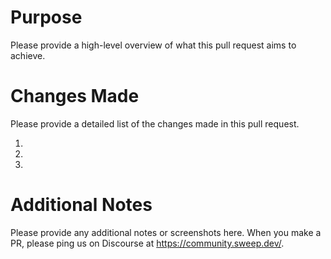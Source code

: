 # Purpose

Please provide a high-level overview of what this pull request aims to achieve.

# Changes Made

Please provide a detailed list of the changes made in this pull request.

1.
2.
3.

# Additional Notes

Please provide any additional notes or screenshots here.
When you make a PR, please ping us on Discourse at https://community.sweep.dev/.
